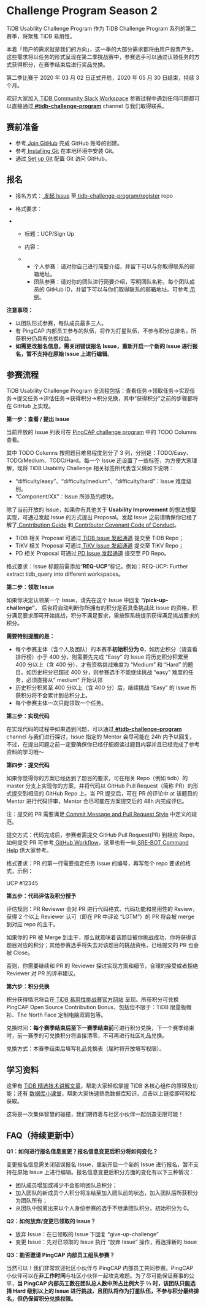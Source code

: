 # **Challenge Program Season 2**

TiDB Usability Challenge Program 作为 TiDB Challenge Program 系列的第二赛季，将聚焦 TiDB 易用性。

本着「用户的需求就是我们的方向」，这一季的大部分需求都将由用户投票产生，这些需求将以任务的形式呈现在第二季挑战赛中，参赛选手可以通过认领任务的方式获得积分，在赛季结束后进行奖品兑换。

第二季比赛于 2020 年 03 月 02 日正式开启，2020 年 05 月 30 日结束，持续 3 个月。

欢迎大家加入[ ](https://join.slack.com/t/tidbcommunity/shared_invite/enQtNzc0MzI4ODExMDc4LWYwYmIzMjZkYzJiNDUxMmZlN2FiMGJkZjAyMzQ5NGU0NGY0NzI3NTYwMjAyNGQ1N2I2ZjAxNzc1OGUwYWM0NzE)[TiDB Community Slack Workspace](https://join.slack.com/t/tidbcommunity/shared_invite/enQtNzc0MzI4ODExMDc4LWYwYmIzMjZkYzJiNDUxMmZlN2FiMGJkZjAyMzQ5NGU0NGY0NzI3NTYwMjAyNGQ1N2I2ZjAxNzc1OGUwYWM0NzE) 参赛过程中遇到任何问题都可以直接通过[ ](https://join.slack.com/t/tidbcommunity/shared_invite/enQtNzc0MzI4ODExMDc4LWYwYmIzMjZkYzJiNDUxMmZlN2FiMGJkZjAyMzQ5NGU0NGY0NzI3NTYwMjAyNGQ1N2I2ZjAxNzc1OGUwYWM0NzE)[**#tidb-challenge-program**](https://join.slack.com/t/tidbcommunity/shared_invite/enQtNzc0MzI4ODExMDc4LWYwYmIzMjZkYzJiNDUxMmZlN2FiMGJkZjAyMzQ5NGU0NGY0NzI3NTYwMjAyNGQ1N2I2ZjAxNzc1OGUwYWM0NzE) channel 与我们取得联系。

## **赛前准备**

- 参考[ ](https://github.com/join)[Join GitHub](https://github.com/join) 完成 GitHub 账号的创建。
- 参考[ ](https://git-scm.com/book/en/v2/Getting-Started-Installing-Git)[Installing Git](https://git-scm.com/book/en/v2/Getting-Started-Installing-Git) 在本地环境中安装 Git。
- 通过[ ](https://help.github.com/en/github/getting-started-with-github/set-up-git)[Set up Git](https://help.github.com/en/github/getting-started-with-github/set-up-git) 配置 Git 访问 GitHub。

## **报名**

- 报名方式：[ ](https://github.com/tidb-perf-challenge/pcp/issues/new?template=performance-challenge-program.md&title=PCP%3A+Sign+Up)[发起 Issue](https://github.com/tidb-perf-challenge/pcp/issues/new?template=performance-challenge-program.md&title=PCP%3A+Sign+Up) 至[ tidb-challenge-program/register](https://github.com/tidb-perf-challenge/pcp) repo

- 格式要求：

- - 标题：UCP/Sign Up

  - 内容：

  - - 个人参赛：请对你自己进行简要介绍，并留下可以与你取得联系的邮箱地址。
    - 团队参赛：请对你的团队进行简要介绍，写明团队名称，每个团队成员的 GitHub ID，并留下可以与你们取得联系的邮箱地址。可参考[ ](https://github.com/tidb-perf-challenge/pcp/blob/master/.github/ISSUE_TEMPLATE/performance-challenge-program.md)[示例](https://github.com/tidb-perf-challenge/pcp/blob/master/.github/ISSUE_TEMPLATE/performance-challenge-program.md)。

**注意事项：**

- 以团队形式参赛，每队成员最多三人。
- 有 PingCAP 内部员工参与的队伍，将作为打星队伍，不参与积分总排名，所获积分仍具有兑换权益。
- **如需更改报名信息，需关闭错误报名 Issue，重新开启一个新的 Issue 进行报名，暂不支持在原始 Issue 上进行编辑**。

## **参赛流程**

TiDB Usability Challenge Program 全流程包括：查看任务->领取任务->实现任务->提交任务->评估任务->获得积分->积分兑换，其中“获得积分”之前的步骤都将在 GitHub 上实现。

**第一步：查看 / 提出 Issue**

当前开放的 Issue 列表可在 [PingCAP challenge program](https://github.com/orgs/pingcap/projects/11) 中的 TODO Columns 查看。

其中 TODO Columns 按照题目难易程度划分了 3 列，分别是：TODO/Easy、TODO/Medium、TODO/Hard。每一个 Issue 还设置了一些标签，为方便大家理解，现将 TiDB Usability Challenge 相关标签所代表含义做如下说明：

- “difficulty/easy”、“difficulty/medium”、“difficulty/hard”：Issue 难度级别。
- “Component/XX”：Issue 所涉及的模块。

除了当前开放的 Issue，如果你有其他关于 **Usability Improvement** 的想法想要实现，可通过发起 Issue 的方式提出 Proposal。发起 Issue 之前请确保你已经了解了[ ](https://github.com/pingcap/community/blob/master/CONTRIBUTING.md)[Contribution Guide](https://github.com/pingcap/community/blob/master/CONTRIBUTING.md) 和[ ](https://github.com/pingcap/community/blob/master/CODE_OF_CONDUCT.md)[Contributor Covenant Code of Conduct](https://github.com/pingcap/community/blob/master/CODE_OF_CONDUCT.md)。

- TiDB 相关 Proposal 可通过[ ](https://github.com/pingcap/tidb/issues/new?labels=type%2Fenhancement&template=feature-request.md)[TiDB Issue 发起通道](https://github.com/pingcap/tidb/issues/new?labels=type%2Fenhancement&template=feature-request.md) 提交至 TiDB Repo；
- TiKV 相关 Proposal 可通过[ ](https://github.com/tikv/tikv/issues/new?template=feature-request.md)[TiKV Issue 发起通道](https://github.com/tikv/tikv/issues/new?template=feature-request.md) 提交至 TiKV Repo；
- PD 相关 Proposal 可通过[ ](https://github.com/pingcap/pd/issues/new?labels=type%2Fenhancement&template=feature-request.md)[PD Issue 发起通道](https://github.com/pingcap/pd/issues/new?labels=type%2Fenhancement&template=feature-request.md) 提交至 PD Repo。

格式要求：Issue 标题前需添加“**REQ-UCP**”标记，例如：REQ-UCP: Further extract tidb_query into different workspaces。

**第二步：领取 Issue**

如果你决定认领某一个 Issue，请先在这个 Issue 中回复 **“/pick-up-challenge”**， 后台将自动判断你所拥有的积分是否具备挑战此 Issue 的资格，积分满足要求即可开始挑战，积分不满足要求，需按照系统提示获得满足挑战要求的积分。

**需要特别提醒的是：**

- 每个参赛主体（含个人及团队）的本赛季**初始积分为 0**，如历史积分（请查看排行榜）小于 400 分，则需要先完成 “Easy” 的 Issue 将历史积分积累至 400 分以上（含 400 分），才有资格挑战难度为 “Medium” 和 “Hard” 的题目。如历史积分已超过 400 分，则参赛选手不能继续挑战 “easy” 难度的任务，必须直接从“ medium” 开始认领
- 历史积分积累至 400 分以上（含 400 分）后，继续挑战 “Easy” 的 Issue 所获积分将不会累计到总积分上。
- 每个参赛主体一次只能领取一个任务。

**第三步：实现代码**

在实现代码的过程中如果遇到问题，可以通过[ ](https://join.slack.com/t/tidbcommunity/shared_invite/enQtNzc0MzI4ODExMDc4LWYwYmIzMjZkYzJiNDUxMmZlN2FiMGJkZjAyMzQ5NGU0NGY0NzI3NTYwMjAyNGQ1N2I2ZjAxNzc1OGUwYWM0NzE)[**#tidb-challenge-program**](https://join.slack.com/t/tidbcommunity/shared_invite/enQtNzc0MzI4ODExMDc4LWYwYmIzMjZkYzJiNDUxMmZlN2FiMGJkZjAyMzQ5NGU0NGY0NzI3NTYwMjAyNGQ1N2I2ZjAxNzc1OGUwYWM0NzE) channel 与我们进行探讨，Issue 指定的 Mentor 会尽可能在 24h 内予以回复。不过，在提出问题之前一定要确保你已经仔细阅读过题目内容并且已经完成了参考资料的学习哦～

**第四步：提交代码**

如果你觉得你的方案已经达到了题目的要求，可在相关 Repo（例如 tidb）的 master 分支上实现你的方案，并将代码以 GitHub Pull Request（简称 PR）的形式提交到相应的 GitHub Repo 上。当 PR 提交后，可在 PR 的评论中 at 该题目的 Mentor 进行代码评审，Mentor 会尽可能在方案提交后的 48h 内完成评估。

注：提交的 PR 需要满足[ ](https://github.com/pingcap/community/blob/master/contributors/commit-message-pr-style.md)[Commit Message and Pull Request Style](https://github.com/pingcap/community/blob/master/contributors/commit-message-pr-style.md) 中定义的规范。

提交方式：代码完成后，参赛者需提交 GitHub Pull Request(PR) 到相应 Repo，如何提交 PR 可参考[ ](https://github.com/pingcap/community/blob/master/contributors/workflow.md)[GitHub Workflow](https://github.com/pingcap/community/blob/master/contributors/workflow.md)，这里也有一些[ ](https://github.com/pingcap/community/blob/master/contributors/command-help.md)[SRE-BOT Command Help](https://github.com/pingcap/community/blob/master/contributors/command-help.md) 供大家参考。

格式要求：PR 的第一行需要指定任务 Issue 的编号，再写每个 repo 要求的格式，示例：

UCP #12345

<!-- The following description -->

**第五步：代码评估及积分授予**

评估规则：PR Reviewer 会对 PR 进行代码格式、代码功能和易用性的 Review，获得 2 个以上 Reviewer 认可（即在 PR 中评论 “LGTM”）的 PR 将会被 merge 到对应 repo 的主干。

如果你的 PR 被 Merge 到主干，那么就意味着该题目被你挑战成功，你将获得该题目对应的积分；其他参赛选手将失去对该题目的挑战资格，已经提交的 PR 也会被 Close。

否则，你需要继续和 PR 的 Reviewer 探讨实现方案和细节，合理的接受或者拒绝 Reviewer 对 PR 的评审建议。

**第六步：积分兑换**

积分获得情况将会在[ ](https://pingcap.com/community-cn/tidb-performance-challenge/)[TiDB 易用性挑战赛官方网站](https://pingcap.com/community-cn/tidb-performance-challenge/) 呈现。所获积分可兑换 PingCAP Open Source Contribution Bonus，包括但不限于：TiDB 限量版帽衫、The North Face 定制电脑双肩包等。

兑换时间：**每个赛季结束后至下一赛季结束前**可进行积分兑换，下一个赛季结束时，前一赛季的可兑换积分将直接清零，不可再进行社区礼品兑换。

兑换方式：本赛季结束后填写礼品兑换表（届时将开放填写权限）。

## **学习资料**

这里有 [ ](https://github.com/pingcap/presentations/blob/master/hackathon-2019/reference-document-of-hackathon-2019.md)[TiDB 精选技术讲解文章](https://github.com/pingcap/presentations/blob/master/hackathon-2019/reference-document-of-hackathon-2019.md)，帮助大家轻松掌握 TiDB 各核心组件的原理及功能；还有 [数据库小课堂](https://github.com/pingcap/awesome-database-learning)，帮助大家快速熟悉数据库知识，点击以上链接即可轻松获取。

这将是一次集体智慧的碰撞，我们期待着与社区小伙伴一起创造无限可能！

## **FAQ（持续更新中）**

**Q1：如何进行报名信息变更？报名信息变更后积分将如何变化？**

变更报名信息需关闭错误报名 Issue，重新开启一个新的 Issue 进行报名，暂不支持在原始 Issue 上进行编辑。报名信息变更后积分方面的变化有以下三种情况：

- 团队成员增加或减少不会影响团队总积分；
- 加入团队的新成员个人积分将冻结至加入团队前的状态，加入团队后所获积分为团队所有；
- 从团队中脱离出来以个人身份参赛的选手不继承团队积分，初始积分为 0。

**Q2：如何放弃/变更已领取的 Issue？**

- 放弃 Issue：在已领取的 Issue 下回复 “give-up-challenge”
- 变更 Issue：先对已领取的 Issue 执行 “放弃 Issue” 操作，再选择新的 Issue

**Q3：能否邀请 PingCAP 内部员工组队参赛？**

当然可以！我们非常欢迎社区小伙伴与 PingCAP 内部员工共同参赛。PingCAP 小伙伴可以在**非工作时间**与社区小伙伴一起攻克难题。为了尽可能保证赛事的公平，**当 PingCAP 内部员工数在团队总人数中所占比例大于 ⅔ 时，该团队只能选择 Hard 级别以上的 Issue 进行挑战，且团队将作为打星队伍，不参与积分最终排名，但仍保留积分兑换权限。**
